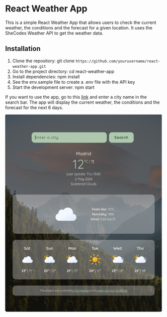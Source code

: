 # React Weather App

This is a simple React Weather App that allows users to check the current weather, the conditions and the forecast for a given location. It uses the SheCodes Weather API to get the weather data.

## Installation
1. Clone the repository: git clone `https://github.com/yourusername/react-weather-app.git`
2. Go to the project directory: cd react-weather-app
3. Install dependencies: npm install
4. See the env.sample file to create a .env file with the API key
5. Start the development server: npm start
    

If you want to use the app, go to this [link](https://react-weather-engine.netlify.app/) and enter a city name in the search bar. The app will display the current weather, the conditions and the forecast for the next 6 days.

![React Weather App screenshot](screenshot.png)